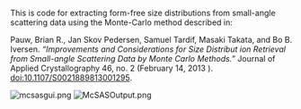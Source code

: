 This is code for extracting form-free size distributions from small-angle scattering data using the Monte-Carlo method described in:

Pauw, Brian R., Jan Skov Pedersen, Samuel Tardif, Masaki Takata, and Bo B. Iversen. *“Improvements and Considerations for Size Distribut    ion Retrieval from Small-angle Scattering Data by Monte Carlo Methods.”* Journal of Applied Crystallography 46, no. 2 (February 14, 2013    ). [doi:10.1107/S0021889813001295](http://dx.doi.org/10.1107/S0021889813001295).

![mcsasgui.png](https://bitbucket.org/repo/jkGXGq/images/801679251-mcsasgui.png)
![McSASOutput.png](https://bitbucket.org/repo/jkGXGq/images/2651189105-McSASOutput.png)
